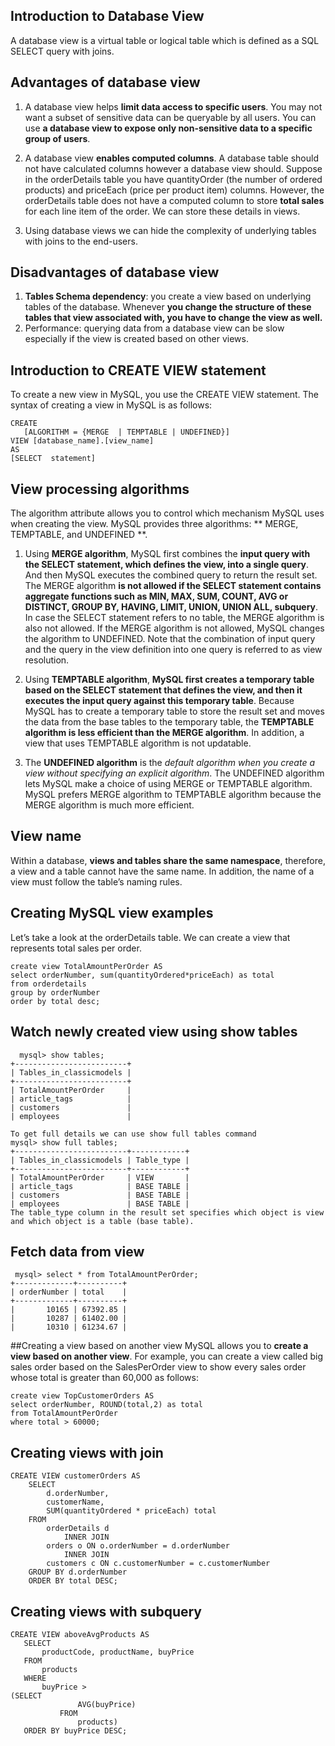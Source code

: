## Introduction to Database View

A database view is a virtual table or logical table which is defined as a SQL SELECT query with joins. 

## Advantages of database view

1) A database view helps **limit data access to specific users**. 
You may not want a subset of sensitive data can be queryable by all users. 
You can use **a database view to expose only non-sensitive data to a specific group of users**.

2) A database view **enables computed columns**. A database table should not have calculated columns however a database view should. 
Suppose in the orderDetails table you have quantityOrder (the number of ordered products) and priceEach (price per product item) columns.
However, the orderDetails  table does not have a computed column to store **total sales** for each line item of the order. We can 
store these details in views.

3) Using database views we can hide the complexity  of underlying tables with joins to the end-users.

## Disadvantages of database view

1) **Tables Schema dependency**: you create a view based on underlying tables of the database. Whenever 
**you change the structure of these tables that view associated with, you have to change the view as well.**
2) Performance: querying data from a database view can be slow especially if the view is created based on other views.

## Introduction to CREATE VIEW statement

To create a new view in MySQL, you use the CREATE VIEW statement. The syntax of creating a view in MySQL is as follows:

```mysql
CREATE 
   [ALGORITHM = {MERGE  | TEMPTABLE | UNDEFINED}]
VIEW [database_name].[view_name] 
AS
[SELECT  statement]
```
## View processing algorithms

The algorithm attribute allows you to control which mechanism MySQL uses when creating the view. MySQL provides three algorithms: 
** MERGE, TEMPTABLE, and UNDEFINED **.

1) Using **MERGE algorithm**, MySQL first combines the **input query with the SELECT statement, which defines the view, into a single query**. And then MySQL executes the combined query to return the result set. The MERGE  algorithm **is not allowed if the SELECT statement contains aggregate functions such as MIN, MAX, SUM, COUNT, AVG or DISTINCT, GROUP BY, HAVING, LIMIT, UNION, UNION ALL, subquery**. In case the SELECT statement refers to no table, the MERGE algorithm is also not allowed. If the MERGE  algorithm is not allowed, MySQL changes the algorithm to UNDEFINED. Note that the combination of input query and the query in the view definition into one query is referred to as view resolution.

2) Using **TEMPTABLE algorithm**, **MySQL first creates a temporary table based on the SELECT statement that defines the view, and then it executes the input query against this temporary table**. Because MySQL has to create a temporary table to store the result set and moves the data from the base tables to the temporary table, the **TEMPTABLE  algorithm is less efficient than the MERGE algorithm**. In addition, a view that uses TEMPTABLE  algorithm is not updatable.

3) The **UNDEFINED algorithm** is the *default algorithm when you create a view without specifying an explicit algorithm*. The UNDEFINED algorithm lets MySQL make a choice of using MERGE or TEMPTABLE  algorithm. MySQL prefers MERGE  algorithm to TEMPTABLE  algorithm because the MERGE algorithm is much more efficient.

## View name
Within a database, **views and tables share the same namespace**, therefore, a view and a table cannot have the same name. In addition, the name of a view must follow the table’s naming rules.

## Creating MySQL view examples
Let’s take a look at the orderDetails table. We can create a view that represents total sales per order.
```mysql
create view TotalAmountPerOrder AS
select orderNumber, sum(quantityOrdered*priceEach) as total
from orderdetails 
group by orderNumber 
order by total desc;
```

## Watch newly created view using show tables 
```mysql
  mysql> show tables;
+-------------------------+
| Tables_in_classicmodels |
+-------------------------+
| TotalAmountPerOrder     |
| article_tags            |
| customers               |
| employees               |

To get full details we can use show full tables command
mysql> show full tables;
+-------------------------+------------+
| Tables_in_classicmodels | Table_type |
+-------------------------+------------+
| TotalAmountPerOrder     | VIEW       |
| article_tags            | BASE TABLE |
| customers               | BASE TABLE |
| employees               | BASE TABLE |
The table_type column in the result set specifies which object is view and which object is a table (base table).
```
## Fetch data from view

```mysql
 mysql> select * from TotalAmountPerOrder;
+-------------+----------+
| orderNumber | total    |
+-------------+----------+
|       10165 | 67392.85 |
|       10287 | 61402.00 |
|       10310 | 61234.67 |

```

##Creating a view based on another view
MySQL allows you to **create a view based on another view**. For example, you can create a view called big sales order based on the SalesPerOrder view to show every sales order whose total is greater than 60,000 as follows:
```mysql
create view TopCustomerOrders AS
select orderNumber, ROUND(total,2) as total 
from TotalAmountPerOrder
where total > 60000;
```
## Creating views with join
```mysql
CREATE VIEW customerOrders AS
    SELECT 
        d.orderNumber,
        customerName,
        SUM(quantityOrdered * priceEach) total
    FROM
        orderDetails d
            INNER JOIN
        orders o ON o.orderNumber = d.orderNumber
            INNER JOIN
        customers c ON c.customerNumber = c.customerNumber
    GROUP BY d.orderNumber
    ORDER BY total DESC;
  ```
 ## Creating views with subquery
 ```mysql
 CREATE VIEW aboveAvgProducts AS
    SELECT 
        productCode, productName, buyPrice
    FROM
        products
    WHERE
        buyPrice > 
 (SELECT 
                AVG(buyPrice)
            FROM
                products)
    ORDER BY buyPrice DESC;
  ```

